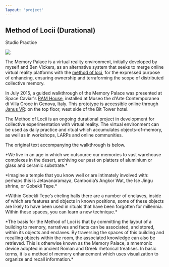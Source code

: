 ```yaml
---
layout: 'project'
---
```


<h2>Method of Locii (Durational)</h2>
<p class="title">Studio Practice</p>
 

<img src="/images/memorypalace.jpg" class="circle">

The Memory Palace is a virtual reality environment, initially developed by myself and Ben Vickers, as an alternative system that seeks to merge online virtual reality platforms with the [method of loci](https://en.wikipedia.org/wiki/Method_of_loci), for the expressed purpose of enhancing, ensuring ownership and terraforming the scope of distributed collective memory.

In July 2015, a guided walkthrough of the Memory Palace was presented at Space Caviar's [RAM House](http://www.spacecaviar.net/projects/ram-house/), installed at Museo the d'Arte Contemporanea di Villa Croce in Genova, Italy. This prototype is accessible online through [Janus VR](http://www.janusvr.com/): on the top floor, west side of the Bit Tower hotel.

The Method of Locii is an ongoing durational project in development for collective experimentation with virtual reality. The virtual environment can be used as daily practice and ritual which accumulates objects-of-memory, as well as in workshops, LARPs and online communities.

The original text accompanying the walkthrough is below.

<p class="details">
*We live in an age in which we outsource our memories to vast warehouse complexes in the desert, archiving our past on platters of aluminium or glass and ceramic substrate.*
</p>
<p class="details">
*Imagine a temple that you know well or are intimately involved with: perhaps this is Jetavanaramaya, Cambodia’s Angkor Wat, the Ise Jingu shrine, or Gobekli Tepe.*
</p>
<p class="details">
*Within Gobekli Tepe’s circling halls there are a number of enclaves, inside of which are features and objects in known positions, some of these objects are likely to have been used in rituals that have been forgotten for millennia. Within these spaces, you can learn a new technique.*
</p>
<p class="details">
*The basis for the Method of Loci is that by committing the layout of a building to memory, narratives and facts can be associated, and stored, within its objects and enclaves. By traversing the spaces of this building and recalling objects within the room, the associated knowledge can also be retrieved. This is otherwise known as the Memory Palace, a mnemonic device adopted in ancient Roman and Greek rhetorical treatises. In basic terms, it is a method of memory enhancement which uses visualization to organize and recall information.*
</p>
</div>